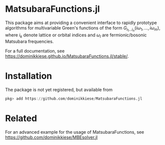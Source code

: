 # MatsubaraFunctions.jl

This package aims at providing a convenient interface to rapidly prototype algorithms for multivariable Green's functions of the form $G_{i_1 ... i_n}(i\omega_1, ..., i\omega_m)$,
where $i_k$ denote lattice or orbital indices and $\omega_l$ are fermionic/bosonic Matsubara frequencies.

For a full documentation, see https://dominikkiese.github.io/MatsubaraFunctions.jl/stable/.

# Installation

The package is not yet registered, but available from

```julia
pkg> add https://github.com/dominikkiese/MatsubaraFunctions.jl
```

# Related
For an advanced example for the usage of MatsubaraFunctions, see https://github.com/dominikkiese/MBEsolver.jl